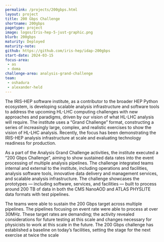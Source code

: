 ```yaml
---
permalink: /projects/200gbps.html
layout: project
title: 200 Gbps Challenge
shortname: 200gbps
pagetype: project
image: logos/Iris-hep-5-just-graphic.png
blurb: 200gbps
maturity: Deployed
maturity-note:
github: https://github.com/iris-hep/idap-200gbps
start-date: 2024-03-15
focus-area:
 - as
 - doma
challenge-area: analysis-grand-challenge
team:
 - oshadura
 - alexander-held
---
```


The IRIS-HEP software institute, as a contributor to the broader HEP Python ecosystem, is developing scalable analysis infrastructure and software tools to address the upcoming HL-LHC computing challenges with new approaches and paradigms, driven by our vision of what HL-LHC analysis will require. The institute uses a “Grand Challenge” format, constructing a series of increasingly large, complex, and realistic exercises to show the vision of HL-LHC analysis. Recently, the focus has been demonstrating the IRIS-HEP analysis infrastructure at scale and evaluating technology readiness for production.

As a part of the Analysis Grand Challenge activities, the institute executed a “200 Gbps Challenge”, aiming to show sustained data rates into the event processing of multiple analysis pipelines. The challenge integrated teams internal and external to the institute, including operations and facilities, analysis software tools, innovative data delivery and management services, and scalable analysis infrastructure. The challenge showcases the prototypes — including software, services, and facilities — built to process around 200 TB of data in both the CMS NanoAOD and ATLAS PHYSLITE data formats with test pipelines.

The teams were able to sustain the 200 Gbps target across multiple pipelines. The pipelines focusing on event rate were able to process at over 30MHz. These target rates are demanding; the activity revealed considerations for future testing at this scale and changes necessary for physicists to work at this scale in the future. The 200 Gbps challenge has established a baseline on today’s facilities, setting the stage for the next exercise at twice the scale